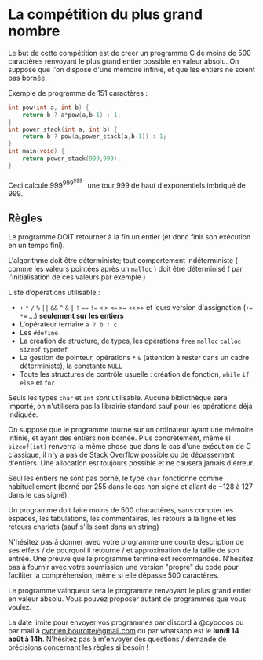 # La compétition du plus grand nombre

Le but de cette compétition est de créer un programme C de moins de 500 caractères renvoyant le plus grand entier possible en valeur absolu. On suppose que l'on dispose d'une mémoire infinie, et que les entiers ne soient pas bornée.

Exemple de programme de 151 caractères :
```c
int pow(int a, int b) {
	return b ? a*pow(a,b-1) : 1;
}
int power_stack(int a, int b) {
	return b ? pow(a,power_stack(a,b-1)) : 1;
}
int main(void) {
	return power_stack(999,999);
}
```
Ceci calcule $999^{999^{999^{...}}}$ une tour 999 de haut d'exponentiels imbriqué de $999$.

## Règles 
Le programme DOIT retourner à la fin un entier (et donc finir son exécution en un temps fini).

L'algorithme doit être déterministe; tout comportement indéterministe ( comme les valeurs pointées après un `malloc` ) doit être déterminisé ( par l'initialisation de ces valeurs par exemple )

Liste d’opérations utilisable : 
 - `+` `*` `/` `%` `||` `&&` `^`  `&`  `|` `!` `==` `!=` `<` `>` `<=` `>=` `<<` `>>` et leurs version d'assignation (`+=` `*=` ...) **seulement sur les entiers**
 - L'opérateur ternaire `a ? b : c`
 - Les `#define`
 - La création de structure, de types, les opérations `free` `malloc` `calloc` `sizeof` `typedef`
 - La gestion de pointeur, opérations `*` `&` (attention à rester dans un cadre déterministe), la constante `NULL`
 - Toute les structures de contrôle usuelle : création de fonction, `while` `if` `else` et `for`
 
Seuls les types `char` et `int` sont utilisable.
Aucune bibliothèque sera importé, on n'utilisera pas la librairie standard sauf pour les opérations déjà indiquée.

On suppose que le programme tourne sur un ordinateur ayant une mémoire infinie, et ayant des entiers non bornée. Plus concrètement, même si `sizeof(int)` renverra la même chose que dans le cas d'une exécution de C classique, il n'y a pas de Stack Overflow possible ou de dépassement d'entiers. Une allocation est toujours possible et ne causera jamais d'erreur.

Seul les entiers ne sont pas borné, le type `char` fonctionne comme habituellement (borné par $255$ dans le cas non signé et allant de $-128$ à $127$ dans le cas signé).

Un programme doit faire moins de 500 charactères, sans compter les espaces, les tabulations, les commentaires, les retours à la ligne et les retours chariots (sauf s'ils sont dans un string)

N'hésitez pas à donner avec votre programme une courte description de ses effets / de pourquoi il retourne / et approximation de la taille de son entrée. Une preuve que le programme termine est recommandée. N'hésitez pas à fournir avec votre soumission une version "propre" du code pour faciliter la compréhension, même si elle dépasse 500 caractères.

Le programme vainqueur sera le programme renvoyant le plus grand entier en valeur absolu. Vous pouvez proposer autant de programmes que vous voulez. 

La date limite pour envoyer vos programmes par discord à @cypooos ou par mail à cyprien.bourotte@gmail.com ou par whatsapp est le **lundi 14 août à 14h**.
N'hésitez pas à m'envoyer des questions / demande de précisions concernant les règles si besoin ! 
<!--stackedit_data:
eyJoaXN0b3J5IjpbMzc1Njk4NDAxLDEyNzcyNTQ4XX0=
-->